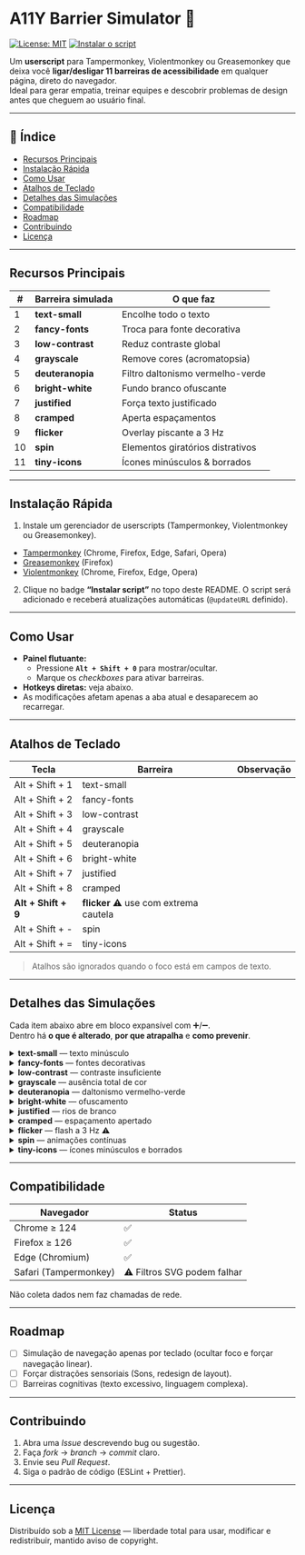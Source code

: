 # A11Y Barrier Simulator 🚀

[![License: MIT](https://img.shields.io/badge/license-MIT-blue.svg)](LICENSE)
[![Instalar o script](https://img.shields.io/badge/instalar-userscript-brightgreen)]([https://raw.githubusercontent.com/brunowelber/a11y-barrier-simulator/main/a11y-barrier-simulator.js](https://raw.githubusercontent.com/brunowelber/a11y-barrier-simulator/refs/heads/main/A11Y-Barrier-Simulator.js))

Um **userscript** para Tampermonkey, Violentmonkey ou Greasemonkey que deixa você **ligar/desligar 11 barreiras de acessibilidade** em qualquer página, direto do navegador.  
Ideal para gerar empatia, treinar equipes e descobrir problemas de design antes que cheguem ao usuário final.


---

## 📑 Índice
- [Recursos Principais](#recursos-principais)
- [Instalação Rápida](#instalação-rápida)
- [Como Usar](#como-usar)
- [Atalhos de Teclado](#atalhos-de-teclado)
- [Detalhes das Simulações](#detalhes-das-simulações)
- [Compatibilidade](#compatibilidade)
- [Roadmap](#roadmap)
- [Contribuindo](#contribuindo)
- [Licença](#licença)

---

## Recursos Principais

| # | Barreira simulada | O que faz |
|---|-------------------|-----------|
| 1 | **text-small** | Encolhe todo o texto |
| 2 | **fancy-fonts** | Troca para fonte decorativa |
| 3 | **low-contrast** | Reduz contraste global |
| 4 | **grayscale** | Remove cores (acromatopsia) |
| 5 | **deuteranopia** | Filtro daltonismo vermelho-verde |
| 6 | **bright-white** | Fundo branco ofuscante |
| 7 | **justified** | Força texto justificado |
| 8 | **cramped** | Aperta espaçamentos |
| 9 | **flicker** | Overlay piscante a 3 Hz |
|10 | **spin** | Elementos giratórios distrativos  |
|11 | **tiny-icons** | Ícones minúsculos & borrados |

---

## Instalação Rápida

1. Instale um gerenciador de userscripts (Tampermonkey, Violentmonkey ou Greasemonkey).  

- [Tampermonkey](https://www.tampermonkey.net/) (Chrome, Firefox, Edge, Safari, Opera)
- [Greasemonkey](https://www.greasespot.net/) (Firefox)
- [Violentmonkey](https://violentmonkey.github.io/) (Chrome, Firefox, Edge, Opera)

2. Clique no badge **“Instalar script”** no topo deste README. O script será adicionado e receberá atualizações automáticas (`@updateURL` definido).

---

## Como Usar

- **Painel flutuante:**  
  - Pressione **`Alt + Shift + 0`** para mostrar/ocultar.  
  - Marque os _checkboxes_ para ativar barreiras.  
- **Hotkeys diretas:** veja abaixo.  
- As modificações afetam apenas a aba atual e desaparecem ao recarregar.

---

## Atalhos de Teclado

| Tecla | Barreira | Observação |
|-------|----------|------------|
| Alt + Shift + 1 | text-small |
| Alt + Shift + 2 | fancy-fonts |
| Alt + Shift + 3 | low-contrast |
| Alt + Shift + 4 | grayscale |
| Alt + Shift + 5 | deuteranopia |
| Alt + Shift + 6 | bright-white |
| Alt + Shift + 7 | justified |
| Alt + Shift + 8 | cramped |
| **Alt + Shift + 9** | **flicker** ⚠️ use com extrema cautela |
| Alt + Shift + - | spin |
| Alt + Shift + = | tiny-icons |

> Atalhos são ignorados quando o foco está em campos de texto.

---

## Detalhes das Simulações

Cada item abaixo abre em bloco expansível com ➕/➖.  
Dentro há **o que é alterado**, **por que atrapalha** e **como prevenir**.

<details>
<summary><strong>text-small</strong> — texto minúsculo</summary>

- **Simula**: `font-size` global reduzido a 10 px (≈60 % menor).  
- **Impacto**: força zoom e aumenta fadiga, típico de presbiopia não corrigida.  
- **Contramedida**: use unidades relativas (`rem`, `em`), largura fluida e teste zoom 200 % sem quebra.
</details>

<details>
<summary><strong>fancy-fonts</strong> — fontes decorativas</summary>

- **Simula**: troca família para “Brush Script MT” / serif rebuscada.  
- **Impacto**: legibilidade cai, atrapalha disléxicos e OCR.  
- **Contramedida**: preferir fontes sans-serif, peso 400–700, permitir override do usuário.
</details>

<details>
<summary><strong>low-contrast</strong> — contraste insuficiente</summary>

- **Simula**: texto #777 em fundo #fff, links #aaa.  
- **Impacto**: leitura em luz ambiente forte vira “camuflagem”.  
- **Contramedida**: contraste ≥ 4.5 : 1 (WCAG 1.4.3) e tema alta-contraste opcional.
</details>

<details>
<summary><strong>grayscale</strong> — ausência total de cor</summary>

- **Simula**: `filter: grayscale(100%)`.  
- **Impacto**: testa dependência exclusiva de cor para transmitir estado.  
- **Contramedida**: rótulos, padrões, ícones e texto redundante (WCAG 1.4.1).
</details>

<details>
<summary><strong>deuteranopia</strong> — daltonismo vermelho-verde</summary>

- **Simula**: matriz de cor recalibrando canais R/G.  
- **Impacto**: verde-vermelho viram tons semelhantes; status “erro/sucesso” vira ambíguo.  
- **Contramedida**: paleta segura (azul / laranja), grafismos diferentes, alt-text descritivo.
</details>

<details>
<summary><strong>bright-white</strong> — ofuscamento</summary>

- **Simula**: fundo branco puro + overlay 10 % glare.  
- **Impacto**: desconforto para fotossensíveis, gera dores de cabeça.  
- **Contramedida**: modo escuro automático (`prefers-color-scheme`), cinzas (#f5f5f5) como base.
</details>

<details>
<summary><strong>justified</strong> — rios de branco</summary>

- **Simula**: `text-align: justify` em parágrafos.  
- **Impacto**: espaços irregulares quebram fluxo ocular, piorando dislexia.  
- **Contramedida**: alinhamento à esquerda, largura 45–80 car, `hyphens:auto` nos idiomas suportados.
</details>

<details>
<summary><strong>cramped</strong> — espaçamento apertado</summary>

- **Simula**: `letter-spacing -0.05em`, `line-height 1`.  
- **Impacto**: palavras se mesclam, velocidade de leitura cai até 60 %.  
- **Contramedida**: seguir C21 (0.12 em letra, 1.5 line) e permitir botão “Texto Confortável”.
</details>

<details>
<summary><strong>flicker</strong> — flash a 3 Hz ⚠️</summary>

- **Simula**: overlay cinza piscando 5×/s.  
- **Impacto**: risco de crise epiléptica fotossensível, distração extrema.  
- **Contramedida**: evitar flashes > 3 Hz, botão pausa, respeitar `prefers-reduced-motion`.
</details>

<details>
<summary><strong>spin</strong> — animações contínuas</summary>

- **Simula**: rotação 360°/s em elementos focais.  
- **Impacto**: nausea, perda de foco, barreira para vestibulodissofobia.  
- **Contramedida**: animações discretas, pausa em hover/focus e alternativa estática.
</details>

<details>
<summary><strong>tiny-icons</strong> — ícones minúsculos e borrados</summary>

- **Simula**: escala 0.5, blur 0.7px, opacidade 65 %.  
- **Impacto**: usuários não identificam função nem acertam alvo de clique.  
- **Contramedida**: ícone ≥ 24 px visível, área clicável 44 × 44 px, `aria-label` textual.
</details>

---

## Compatibilidade

| Navegador | Status |
|-----------|--------|
| Chrome ≥ 124 | ✅ |
| Firefox ≥ 126 | ✅ |
| Edge (Chromium) | ✅ |
| Safari (Tampermonkey) | ⚠️ Filtros SVG podem falhar |

Não coleta dados nem faz chamadas de rede.

---

## Roadmap

- [ ] Simulação de navegação apenas por teclado (ocultar foco e forçar navegação linear).  
- [ ] Forçar distrações sensoriais (Sons, redesign de layout).  
- [ ] Barreiras cognitivas (texto excessivo, linguagem complexa).  

---

## Contribuindo

1. Abra uma _Issue_ descrevendo bug ou sugestão.  
2. Faça _fork_ → _branch_ → _commit_ claro.  
3. Envie seu _Pull Request_.  
4. Siga o padrão de código (ESLint + Prettier).

---

## Licença

Distribuído sob a [MIT License](LICENSE) — liberdade total para usar, modificar e redistribuir, mantido aviso de copyright.
